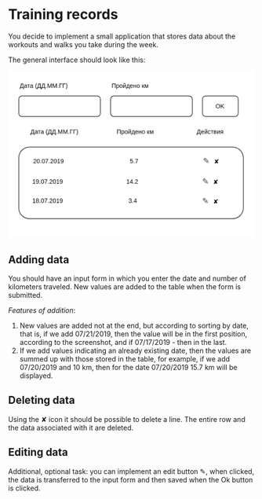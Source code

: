 Training records
===

You decide to implement a small application that stores data about the workouts and walks you take during the week.

The general interface should look like this:

![Steps](./src/assets/steps.png)

## Adding data

You should have an input form in which you enter the date and number of kilometers traveled. New values are added to the table when the form is submitted.

_Features of addition_:
1. New values are added not at the end, but according to sorting by date, that is, if we add 07/21/2019, then the value will be in the first position, according to the screenshot, and if 07/17/2019 - then in the last.
2. If we add values indicating an already existing date, then the values are summed up with those stored in the table, for example, if we add 07/20/2019 and 10 km, then for the date 07/20/2019 15.7 km will be displayed.

## Deleting data

Using the ✘ icon it should be possible to delete a line. The entire row and the data associated with it are deleted.

## Editing data

Additional, optional task: you can implement an edit button ✎, when clicked, the data is transferred to the input form and then saved when the Ok button is clicked.